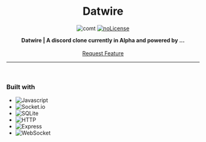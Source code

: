 <div align="center">

<h1 align="center" >Datwire</h1>

![comt](https://img.shields.io/github/last-commit/Angus-Developer/Datwire?style=for-the-badge)
[![noLicense](https://img.shields.io/badge/license-None-lightgrey)](https://https://choosealicense.com/no-permission/)

<p align="center">

**Datwire | A discord clone currently in Alpha and powered by ...**
    <br />
    <br />
    <a href="https://github.com/Angus-Developer/Datwire/pulls">Request Feature</a>
</p>
<hr>

</div>

<br>


### Built with

- ![Javascript](https://img.shields.io/badge/JavaScript-FFCA28?style=for-the-badge&logo=javascript&logoColor=black)
- ![Socket.io](https://img.shields.io/badge/Socket.io-black?style=for-the-badge&logo=socket.io&badgeColor=010101)
- ![SQLite](https://img.shields.io/badge/SQLite-003B57?style=for-the-badge&logo=sqlite&logoColor=white)
- ![HTTP](https://img.shields.io/badge/HTTP-007ACC?style=for-the-badge&logo=http&logoColor=white)
- ![Express](https://img.shields.io/badge/Express-000000?style=for-the-badge&logo=express&logoColor=white)
- ![WebSocket](https://img.shields.io/badge/WebSocket-010101?style=for-the-badge&logo=websocket&logoColor=white)